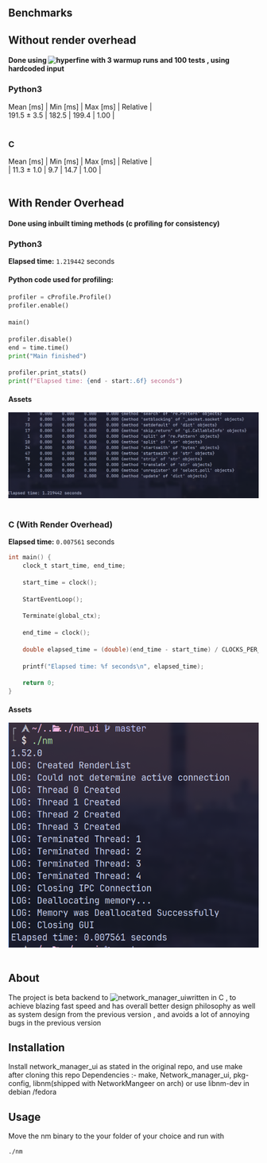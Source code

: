 ## Benchmarks 
## Without render overhead
#### Done using ![hyperfine](https://github.com/sharkdp/hyperfine) with 3 warmup runs and 100 tests , using hardcoded input </br>

### Python3  </br>

 Mean [ms]   | Min [ms] | Max [ms] | Relative |</br>
 191.5 ± 3.5 | 182.5 | 199.4 | 1.00 |</br></br>
### C </br>
 Mean [ms] | Min [ms] | Max [ms] | Relative |</br>
| 11.3 ± 1.0 | 9.7 | 14.7 | 1.00 | </br></br>

## With Render Overhead
#### Done using inbuilt timing methods (c profiling for consistency)</br>

### Python3

**Elapsed time:** `1.219442` seconds  

#### Python code used for profiling:
```python
profiler = cProfile.Profile()
profiler.enable()

main()

profiler.disable()
end = time.time()
print("Main finished")

profiler.print_stats()
print(f"Elapsed time: {end - start:.6f} seconds")
```
#### Assets
![python](./assets/python.png)
</br> </br>
### C (With Render Overhead)
**Elapsed time:** `0.007561` seconds

```c
int main() {
    clock_t start_time, end_time;

    start_time = clock();

    StartEventLoop();

    Terminate(global_ctx);

    end_time = clock();

    double elapsed_time = (double)(end_time - start_time) / CLOCKS_PER_SEC;

    printf("Elapsed time: %f seconds\n", elapsed_time);

    return 0;
}

```

#### Assets
![c](./assets/c.png)
</br> </br>

## About

The project is beta backend to ![network_manager_ui](https://github.com/Blazzzeee/network_manager_ui)written in C , to achieve blazing fast speed and has overall better design philosophy as well as system design from the previous version , and avoids a lot of annoying bugs in the previous version

## Installation
Install network_manager_ui as stated in the original repo, and use make after cloning this repo
Dependencies :- make, Network_manager_ui, pkg-config, libnm(shipped with NetworkMangeer on arch) or use libnm-dev in debian /fedora

## Usage
Move the nm binary to the your folder of your choice and run with
```bash
./nm
```
